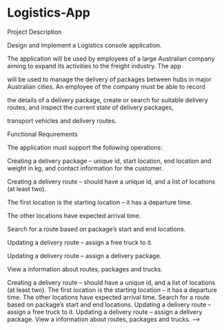 # Logistics-App
Project Description

Design and implement a Logistics console application.

The application will be used by employees of a large Australian company aiming to expand its activities to the freight industry. The app

 will be used to manage the delivery of packages between hubs in major Australian cities. An employee of the company must be able to record 

the details of a delivery package, create or search for suitable delivery routes, and inspect the current state of delivery packages, 

transport vehicles and delivery routes. 

Functional Requirements

The application must support the following operations:

Creating a delivery package – unique id, start location, end location and weight in kg, and contact information for the customer.

Creating a delivery route – should have a unique id, and a list of locations (at least two).

The first location is the starting location – it has a departure time.

The other locations have expected arrival time.

Search for a route based on package’s start and end locations.

Updating a delivery route – assign a free truck to it.

Updating a delivery route – assign a delivery package.

View a information about routes, packages and trucks.

Creating a delivery route – should have a unique id, and a list of locations (at least two).
The first location is the starting location – it has a departure time.
The other locations have expected arrival time.
Search for a route based on package’s start and end locations.
            Updating a delivery route – assign a free truck to it. 
                Updating a delivery route – assign a delivery package.
                    View a information about routes, packages and trucks. -->
